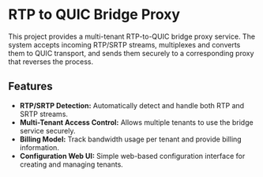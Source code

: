 # RTP to QUIC Bridge Proxy

This project provides a multi-tenant RTP-to-QUIC bridge proxy service. The system accepts incoming RTP/SRTP streams, multiplexes and converts them to QUIC transport, and sends them securely to a corresponding proxy that reverses the process.

## Features
- **RTP/SRTP Detection:** Automatically detect and handle both RTP and SRTP streams.
- **Multi-Tenant Access Control:** Allows multiple tenants to use the bridge service securely.
- **Billing Model:** Track bandwidth usage per tenant and provide billing information.
- **Configuration Web UI:** Simple web-based configuration interface for creating and managing tenants.

